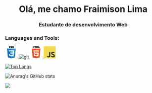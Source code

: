 <h1 align="center">Olá, me chamo Fraimison Lima</h1>
<h3 align="center">Estudante de desenvolvimento Web</h3>


<h3 align="left">Languages and Tools:</h3>
<p align="left"> <a href="https://www.w3schools.com/css/" target="_blank"> <img src="https://raw.githubusercontent.com/devicons/devicon/master/icons/css3/css3-original-wordmark.svg" alt="css3" width="40" height="40"/> </a>  <a href="https://git-scm.com/" target="_blank"> <img src="https://www.vectorlogo.zone/logos/git-scm/git-scm-icon.svg" alt="git" width="40" height="40"/> </a> <a href="https://www.w3.org/html/" target="_blank"> <img src="https://raw.githubusercontent.com/devicons/devicon/master/icons/html5/html5-original-wordmark.svg" alt="html5" width="40" height="40"/> </a>  <a href="https://developer.mozilla.org/en-US/docs/Web/JavaScript" target="_blank"> <img src="https://raw.githubusercontent.com/devicons/devicon/master/icons/javascript/javascript-original.svg" alt="javascript" width="40" height="40"/> </a>  </p>


[![Top Langs](https://github-readme-stats.vercel.app/api/top-langs/?username=FraimisonLima&layout=compact&theme=tokyonight)](https://github.com/FraimisonLima/github-readme-stats)

![Anurag's GitHub stats](https://github-readme-stats.vercel.app/api?username=FraimisonLima&count_private=true&show_icons=true&theme=tokyonight)

<div> 
  
  <a href = "mailto:fraimison.fraga@gmail.com"><img src="https://img.shields.io/badge/-Gmail-%23333?style=for-the-badge&logo=gmail&logoColor=white" target="_blank"></a>
  
 
 
</div>

